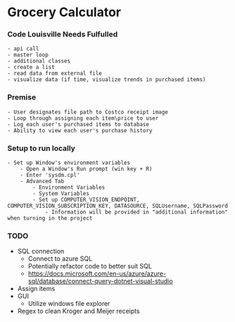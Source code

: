 ﻿# Grocery Calculator

### Code Louisville Needs Fulfulled 
	- api call 
	- master loop 
	- additional classes 
	- create a list 
	- read data from external file 
	- visualize data (if time, visualize trends in purchased items)

### Premise
	- User designates file path to Costco receipt image
	- Loop through assigning each item\price to user
	- Log each user's purchased items to database 
	- Ability to view each user's purchase history 

### Setup to run locally 
	- Set up Window's environment variables 
		- Open a Window's Run prompt (win key + R)
		- Enter 'sysdm.cpl'
		- Advanced Tab 
			- Environment Variables 
			- System Variables 
			- Set up COMPUTER_VISION_ENDPOINT, COMPUTER_VISION_SUBSCRIPTION_KEY, DATASOURCE, SQLUsername, SQLPassword
				- Information will be provided in "additional information" when turning in the project 

### TODO
  - SQL connection
	- Connect to azure SQL 
	- Potentially refactor code to better suit SQL 
	- https://docs.microsoft.com/en-us/azure/azure-sql/database/connect-query-dotnet-visual-studio
  - Assign items
  - GUI 
	- Utilize windows file explorer 
  - Regex to clean Kroger and Meijer receipts 
  